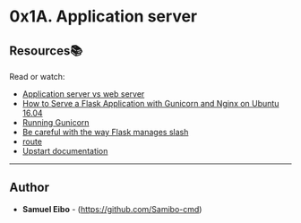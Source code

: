# 0x1A. Application server

## Resources:books:
Read or watch:
* [Application server vs web server](https://intranet.hbtn.io/rltoken/RerpYBxsgrpIorHjbDgulw)
* [How to Serve a Flask Application with Gunicorn and Nginx on Ubuntu 16.04](https://intranet.hbtn.io/rltoken/uosy5QXdMbDPA1tFTR1eoA)
* [Running Gunicorn](https://intranet.hbtn.io/rltoken/QTnnkj6vfQV9ovW_eYWWDQ)
* [Be careful with the way Flask manages slash](https://intranet.hbtn.io/rltoken/whE8do28ZiJJoJLyb1ACwA)
* [route](https://intranet.hbtn.io/rltoken/JLjrXD4MLS3rUkQr5QyxtA)
* [Upstart documentation](https://intranet.hbtn.io/rltoken/oQPs-o5UUcZkxOw5sNIM0g)

---

## Author
* **Samuel Eibo** - (https://github.com/Samibo-cmd)
